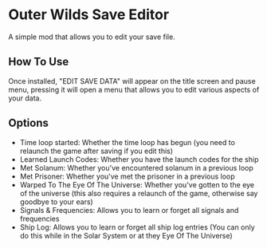 # Outer Wilds Save Editor

A simple mod that allows you to edit your save file.

## How To Use

Once installed, "EDIT SAVE DATA" will appear on the title screen and pause menu, pressing it will open a menu that allows you to edit various aspects of your data.

## Options

- Time loop started: Whether the time loop has begun (you need to relaunch the game after saving if you edit this)
- Learned Launch Codes: Whether you have the launch codes for the ship
- Met Solanum: Whether you've encountered solanum in a previous loop
- Met Prisoner: Whether you've met the prisoner in a previous loop
- Warped To The Eye Of The Universe: Whether you've gotten to the eye of the universe (this also requires a relaunch of the game, otherwise say goodbye to your ears)
- Signals & Frequencies: Allows you to learn or forget all signals and frequencies
- Ship Log: Allows you to learn or forget all ship log entries (You can only do this while in the Solar System or at they Eye Of The Universe)
